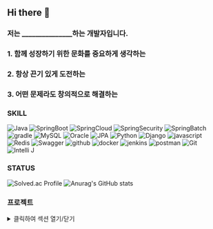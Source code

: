 ## Hi there 👋

### 저는 _______________하는 개발자입니다.
### 1. 함께 성장하기 위한 문화를 중요하게 생각하는
### 2. 항상 끈기 있게 도전하는
### 3. 어떤 문제라도 창의적으로 해결하는

   
### SKILL

![Java](https://img.shields.io/badge/Java-007396.svg?&style=for-the-badge&logo=Java&logoColor=white)
![SpringBoot](https://img.shields.io/badge/Spring_Boot-6DB33F.svg?&style=for-the-badge&logo=SpringBoot&logoColor=white)
![SpringCloud](https://img.shields.io/badge/Spring_Cloud-6DB33F.svg?&style=for-the-badge&logo=SpringBoot&logoColor=white)
![SpringSecurity](https://img.shields.io/badge/spring_security-6DB33F.svg?&style=for-the-badge&logo=springsecurity&logoColor=white)
![SpringBatch](https://img.shields.io/badge/Spring_Batch-6DB33F.svg?&style=for-the-badge&logo=SpringBoot&logoColor=white)
![gradle](https://img.shields.io/badge/gradle-02303A.svg?&style=for-the-badge&logo=gradle&logoColor=white)
![MySQL](https://img.shields.io/badge/mysql-4479A1.svg?&style=for-the-badge&logo=mysql&logoColor=white)
![Oracle](https://img.shields.io/badge/Oracle-F80000.svg?&style=for-the-badge&logo=Oracle&logoColor=orange)
![JPA](https://img.shields.io/badge/JPA-FF6C2C.svg?&style=for-the-badge&logo=JPA&logoColor=white)
![Python](https://img.shields.io/badge/Python-3776AB.svg?&style=for-the-badge&logo=Python&logoColor=white)
![Django](https://img.shields.io/badge/Django-3776AB.svg?&style=for-the-badge&logo=Django&logoColor=white)
![javascript](https://img.shields.io/badge/javascript-F7DF1E.svg?&style=for-the-badge&logo=javascript&logoColor=white)
![Redis](https://img.shields.io/badge/redis-DC382D.svg?&style=for-the-badge&logo=redis&logoColor=white)
![Swagger](https://img.shields.io/badge/Swagger-6DB33F.svg?&style=for-the-badge&logo=Swagger&logoColor=white)
![github](https://img.shields.io/badge/github-2088FF.svg?&style=for-the-badge&logo=githubactions&logoColor=white)
![docker](https://img.shields.io/badge/docker-2496ED.svg?&style=for-the-badge&logo=docker&logoColor=white)
![jenkins](https://img.shields.io/badge/jenkins-D24939.svg?&style=for-the-badge&logo=jenkins&logoColor=white)
![postman](https://img.shields.io/badge/postman-FF6C37.svg?&style=for-the-badge&logo=postman&logoColor=white)
![Git](https://img.shields.io/badge/Git-F05032.svg?&style=for-the-badge&logo=Git&logoColor=white)
![Intelli J](https://img.shields.io/badge/Intellijidea%20IDE-2C2255.svg?&style=for-the-badge&logo=intellijidea%20IDE&logoColor=white)



### STATUS
<div align="left">
  
![Solved.ac Profile](http://mazassumnida.wtf/api/v2/generate_badge?boj=tztos104)
![Anurag's GitHub stats](https://github-readme-stats.vercel.app/api?username=Sunny14578&show_icons=true&theme=radical)


### **프로젝트**
<details>
<summary>클릭하여 섹션 열기/닫기</summary>
  
## Prochat_project
자바스프링 기반 종목토론방
- 기간 : 2024.1 ~ 2024.2
- 역할 : 100% 개인 프로젝트 
- https://github.com/tztos104/Project_prochat
- 주요 성과:

  - 마이크로 서비스 아키텍처 도입으로 개발 속도 및 시스템 안정성 향상
  - API Gateway 도입으로 트래픽 관리 및 기능 확장성 개선
  - 스프링 배치를 통한 주가 데이터 자동화 및 멀티스레드 처리로 데이터 처리 속도 10배 향상 (15분 -> 1분 40초)
- 사용 기술:
  - 마이크로 서비스 아키텍처 (MSA)
  - API Gateway
  - Java Resilience 4j
  - 스프링 배치
  - 멀티스레딩


## supul_project
지점관리가 가능한 방탈출 예약 사이트
- 기간 : 2023.09 ~ 2023.10
- https://github.com/tztos104/teamproject2_Supul_java_spring
- 역할
  - 백엔드 개발:
    -회원가입, 로그인, 게시판 구현 (Spring Boot, JPA)
    -결제 시스템 구현 (카카오페이 연동)
  - 프론트엔드 개발:
    - Thymeleaf를 활용한 UI 구현
    - Ajax를 활용한 실시간 예약 확인 기능 개발
  - 외부 API 통합:
    - 네이버 API를 통한 지점 위치 정보 제공
  - 서비스 기능 개발:
    - 실시간 예약 및 알림 기능 개발
    - 매출 정산 및 통계 시각화 기능 개발 (MySQL, chart.js)
    - 안전하고 편리한 결제 시스템 구축 (카카오페이)

## Dusha_project
django를 활용한 향수 쇼핑몰 만들기
- 기간 : 2023.06 ~ 2023.07
- https://github.com/tztos104/teamproject1_DUSHAPROJECT_python
- 역할:
   - 프로젝트 설계 및 구현
   - 시스템 및 기능 개발
   - 사용자 편의성 및 효율성 고려

- 주요 성과 강조:
   - 효율적인 상품 등록 및 관리 시스템 구축
   - 사용자 친화적인 주문 및 장바구니 기능 제공
   - 소셜 로그인 도입으로 간편한 로그인 경험 제공
   - 게시판 기능으로 정보 공유 및 소통 활성화
   - 주문량 기반 베스트 상품 자동 노출 기능 구현
</details>

<!--
**tztos104/tztos104** is a ✨ _special_ ✨ repository because its `README.md` (this file) appears on your GitHub profile.

Here are some ideas to get you started:

- 🔭 I’m currently working on ...
- 🌱 I’m currently learning ...
- 👯 I’m looking to collaborate on ...
- 🤔 I’m looking for help with ...
- 💬 Ask me about ...
- 📫 How to reach me: ...
- 😄 Pronouns: ...
- ⚡ Fun fact: ...
-->

